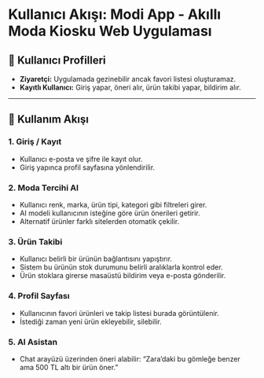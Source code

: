 # Kullanıcı Akışı: Modi App - Akıllı Moda Kiosku Web Uygulaması

## 👥 Kullanıcı Profilleri
- **Ziyaretçi:** Uygulamada gezinebilir ancak favori listesi oluşturamaz.
- **Kayıtlı Kullanıcı:** Giriş yapar, öneri alır, ürün takibi yapar, bildirim alır.

---

## 🔁 Kullanım Akışı

### 1. Giriş / Kayıt
- Kullanıcı e-posta ve şifre ile kayıt olur.
- Giriş yapınca profil sayfasına yönlendirilir.

### 2. Moda Tercihi Al
- Kullanıcı renk, marka, ürün tipi, kategori gibi filtreleri girer.
- AI modeli kullanıcının isteğine göre ürün önerileri getirir.
- Alternatif ürünler farklı sitelerden otomatik çekilir.

### 3. Ürün Takibi
- Kullanıcı belirli bir ürünün bağlantısını yapıştırır.
- Sistem bu ürünün stok durumunu belirli aralıklarla kontrol eder.
- Ürün stoklara girerse masaüstü bildirim veya e-posta gönderilir.

### 4. Profil Sayfası
- Kullanıcının favori ürünleri ve takip listesi burada görüntülenir.
- İstediği zaman yeni ürün ekleyebilir, silebilir.

### 5. AI Asistan 
- Chat arayüzü üzerinden öneri alabilir: “Zara’daki bu gömleğe benzer ama 500 TL altı bir ürün öner.”
